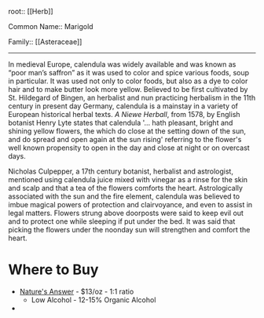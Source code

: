 
root:: [[Herb]]



Common Name:: Marigold


Family::	[[Asteraceae]]

----


In medieval Europe, calendula was widely available and was known as “poor man’s saffron” as it was used to color and spice various foods, soup in particular. It was used not only to color foods, but also as a dye to color hair and to make butter look more yellow. Believed to be first cultivated by St. Hildegard of Bingen, an herbalist and nun practicing herbalism in the 11th century in present day Germany, calendula is a mainstay in a variety of European historical herbal texts. _A Niewe Herball_, from 1578, by English botanist Henry Lyte states that calendula '… hath pleasant, bright and shining yellow flowers, the which do close at the setting down of the sun, and do spread and open again at the sun rising' referring to the flower's well known propensity to open in the day and close at night or on overcast days.

Nicholas Culpepper, a 17th century botanist, herbalist and astrologist, mentioned using calendula juice mixed with vinegar as a rinse for the skin and scalp and that a tea of the flowers comforts the heart. Astrologically associated with the sun and the fire element, calendula was believed to imbue magical powers of protection and clairvoyance, and even to assist in legal matters. Flowers strung above doorposts were said to keep evil out and to protect one while sleeping if put under the bed. It was said that picking the flowers under the noonday sun will strengthen and comfort the heart.



# Where to Buy

- [Nature's Answer](https://www.naturesanswer.com/product/calendula-flowers/) - $13/oz - 1:1 ratio
	- Low Alcohol - 12-15% Organic Alcohol
- 
